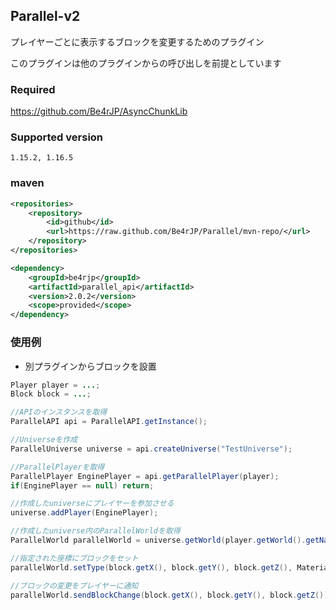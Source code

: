 ## Parallel-v2
プレイヤーごとに表示するブロックを変更するためのプラグイン

このプラグインは他のプラグインからの呼び出しを前提としています

### Required
https://github.com/Be4rJP/AsyncChunkLib

### Supported version
```
1.15.2, 1.16.5
```

### maven
```xml
<repositories>
    <repository>
        <id>github</id>
        <url>https://raw.github.com/Be4rJP/Parallel/mvn-repo/</url>
    </repository>
</repositories>
```

```xml
<dependency>
    <groupId>be4rjp</groupId>
    <artifactId>parallel_api</artifactId>
    <version>2.0.2</version>
    <scope>provided</scope>
</dependency>
```

### 使用例

* 別プラグインからブロックを設置
```java
Player player = ...;
Block block = ...;

//APIのインスタンスを取得
ParallelAPI api = ParallelAPI.getInstance();

//Universeを作成
ParallelUniverse universe = api.createUniverse("TestUniverse");

//ParallelPlayerを取得
ParallelPlayer EnginePlayer = api.getParallelPlayer(player);
if(EnginePlayer == null) return;

//作成したuniverseにプレイヤーを参加させる
universe.addPlayer(EnginePlayer);

//作成したuniverse内のParallelWorldを取得
ParallelWorld parallelWorld = universe.getWorld(player.getWorld().getName());

//指定された座標にブロックをセット
parallelWorld.setType(block.getX(), block.getY(), block.getZ(), Material.REDSTONE_BLOCK);

//ブロックの変更をプレイヤーに通知
parallelWorld.sendBlockChange(block.getX(), block.getY(), block.getZ());
```
